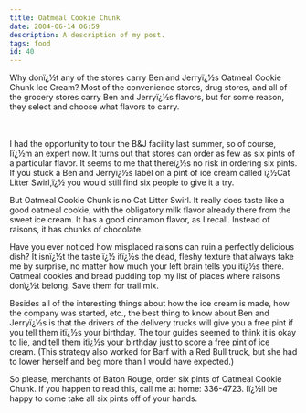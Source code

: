 ```yaml
---
title: Oatmeal Cookie Chunk
date: 2004-06-14 06:59
description: A description of my post.
tags: food
id: 40
---
```

Why donï¿½t any  of the stores carry Ben and Jerryï¿½s Oatmeal Cookie Chunk Ice Cream?  Most of the convenience stores, drug stores, and all of the grocery stores carry Ben and Jerryï¿½s flavors, but for some reason, they select and choose what flavors to carry.

<span class="spanEndPreview">&nbsp;</span><br /><br />
I had the opportunity to tour the B&J facility last summer, so of course, Iï¿½m an expert now.  It turns out that stores can order as few as six pints of a particular flavor.  It seems to me that thereï¿½s no risk in ordering six pints.  If you stuck a Ben and Jerryï¿½s label on a pint of ice cream called ï¿½Cat Litter Swirl,ï¿½ you would still find six people to give it a try.

But Oatmeal Cookie Chunk is no Cat Litter Swirl.  It really does taste like a good oatmeal cookie, with the obligatory milk flavor already there from the sweet ice cream.  It has a good cinnamon flavor, as I recall.  Instead of raisons, it has chunks of chocolate.

Have you ever noticed how misplaced raisons can ruin a perfectly delicious dish?  It isnï¿½t the taste ï¿½ itï¿½s the dead, fleshy texture that always take me by surprise, no matter how much your left brain tells you itï¿½s there.  Oatmeal cookies and bread pudding top my list of places where raisons donï¿½t belong.  Save them for trail mix.

Besides all of the interesting things about how the ice cream is made, how the company was started, etc., the best thing to know about Ben and Jerryï¿½s is that the drivers of the delivery trucks will give you a free pint if you tell them itï¿½s your birthday.  The tour guides seemed to think it is okay to lie, and tell them itï¿½s your birthday just to score a free pint of ice cream.  (This strategy also worked for Barf with a Red Bull truck, but she had to lower herself and beg more than I would have expected.)

So please, merchants of Baton Rouge, order six pints of Oatmeal Cookie Chunk.  If you happen to read this, call me at home:  336-4723.  Iï¿½ll be happy to come take all six pints off of your hands.

